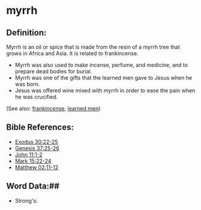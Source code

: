 # myrrh #

## Definition: ##

Myrrh is an oil or spice that is made from the resin of a myrrh tree that grows in Africa and Asia. It is related to frankincense.

* Myrrh was also used to make incense, perfume, and medicine, and to prepare dead bodies for burial.
* Myrrh was one of the gifts that the learned men gave to Jesus when he was born.
* Jesus was offered wine mixed with myrrh in order to ease the pain when he was crucified.

(See also: [frankincense](../other/frankincense.md), [learned men](../other/learnedmen.md))

## Bible References: ##

* [Exodus 30:22-25](rc://en/tn/help/exo/30/22)
* [Genesis 37:25-26](rc://en/tn/help/gen/37/25)
* [John 11:1-2](rc://en/tn/help/jhn/11/01)
* [Mark 15:22-24](rc://en/tn/help/mrk/15/22)
* [Matthew 02:11-12](rc://en/tn/help/mat/02/11)

## Word Data:##

* Strong's: 

